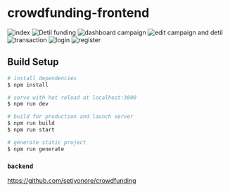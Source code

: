 # crowdfunding-frontend

![index](screenshot/index.png)
![Detil funding](screenshot/detil-funding.png)
![dashboard campaign](screenshot/dashboard-campaign.png)
![edit campaign and detil](screenshot/campaign-edit.png)
![transaction](screenshot/dashboard-mytransaction.png)
![login](screenshot/login.png)
![register](screenshot/register.png)

## Build Setup

```bash
# install dependencies
$ npm install

# serve with hot reload at localhost:3000
$ npm run dev

# build for production and launch server
$ npm run build
$ npm run start

# generate static project
$ npm run generate
```

### `backend`

https://github.com/setiyonore/crowdfunding
